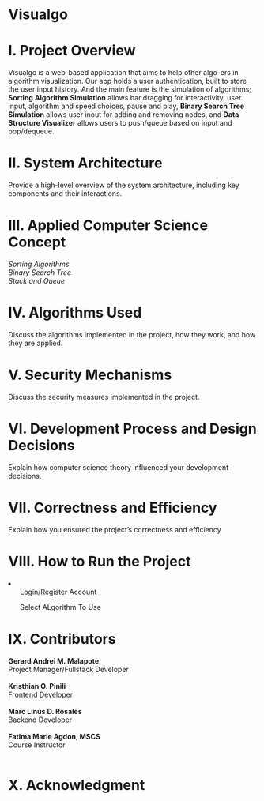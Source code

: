 # Visualgo

# I. Project Overview
Visualgo is a web-based application that aims to help other algo-ers in algorithm visualization. Our app holds a user authentication, built to store the user input history. And the main feature is the simulation of algorithms; **Sorting Algorithm Simulation** allows bar dragging for interactivity, user input, algorithm and speed choices, pause and play, **Binary Search Tree Simulation** allows user inout for adding and removing nodes, and **Data Structure Visualizer** allows users to push/queue based on input and pop/dequeue.

# II. System Architecture
Provide a high-level overview of the system architecture, including
key components and their interactions.

# III. Applied Computer Science Concept
*Sorting Algorithms* <br>
*Binary Search Tree* <br>
*Stack and Queue* 

# IV. Algorithms Used
Discuss the algorithms implemented in the project, how they work,
and how they are applied.

# V. Security Mechanisms
Discuss the security measures implemented in the project.

# VI. Development Process and Design Decisions
Explain how computer science theory influenced your development
decisions.

# VII. Correctness and Efficiency
Explain how you ensured the project’s correctness and efficiency

# VIII. How to Run the Project
<li>
<ol>Login/Register Account</ol>
<ol>Select ALgorithm To Use</ol>
</li>

# IX. Contributors
**Gerard Andrei M. Malapote**<br>
Project Manager/Fullstack Developer <br>
<br>
**Kristhian O. Pinili**<br>
Frontend Developer <br>
<br>
**Marc Linus D. Rosales**<br>
Backend Developer <br>
<br>
**Fatima Marie Agdon, MSCS**<br>
Course Instructor<br>
<br>

# X. Acknowledgment
